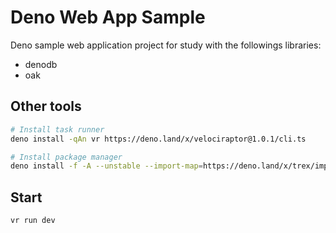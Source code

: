 # Deno Web App Sample

Deno sample web application project for study with the followings libraries:

- denodb
- oak

## Other tools

```bash
# Install task runner
deno install -qAn vr https://deno.land/x/velociraptor@1.0.1/cli.ts

# Install package manager
deno install -f -A --unstable --import-map=https://deno.land/x/trex/import_map.json -n trex --no-check https://deno.land/x/trex/cli.ts
```

## Start

```bash
vr run dev
```